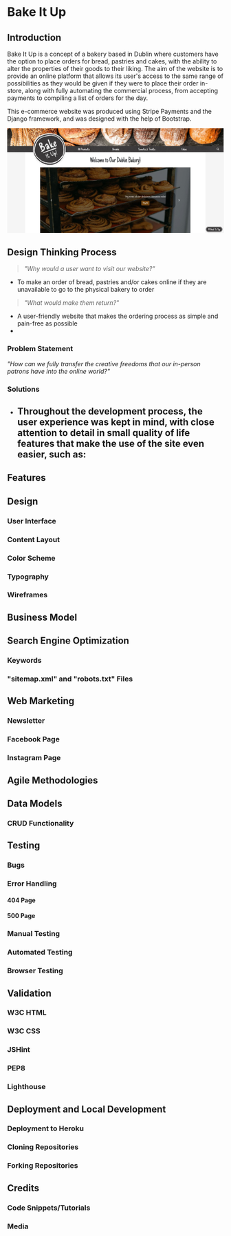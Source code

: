 # Bake It Up

## Introduction

Bake It Up is a concept of a bakery based in Dublin where customers have the option to place orders for bread, pastries and cakes, with the ability to alter the properties of their goods to their liking. The aim of the website is to provide an online platform that allows its user's access to the same range of possibilities as they would be given if they were to place their order in-store, along with fully automating the commercial process, from accepting payments to compiling a list of orders for the day.

This e-commerce website was produced using Stripe Payments and the Django framework, and was designed with the help of Bootstrap.

![The home page of the Bake It Up website, displayed on a desktop screen](media/images/readme/bake-it-up.JPG)

## Design Thinking Process

> *"Why would a user want to visit our website?"*

- To make an order of bread, pastries and/or cakes online if they are unavailable to go to the physical bakery to order

> *"What would make them return?"*

- A user-friendly website that makes the ordering process as simple and pain-free as possible
- 

### Problem Statement

*"How can we fully transfer the creative freedoms that our in-person patrons have into the online world?"*

### Solutions

- Throughout the development process, the user experience was kept in mind, with close attention to detail in small quality of life features that make the use of the site even easier, such as:
  - 

## Features

## Design

### User Interface

### Content Layout

### Color Scheme

### Typography

### Wireframes

## Business Model

## Search Engine Optimization

### Keywords

### "sitemap.xml" and "robots.txt" Files

## Web Marketing

### Newsletter

### Facebook Page

### Instagram Page

## Agile Methodologies

## Data Models

### CRUD Functionality

## Testing

### Bugs

### Error Handling

#### 404 Page

#### 500 Page

### Manual Testing

### Automated Testing

### Browser Testing

## Validation

### W3C HTML

### W3C CSS

### JSHint

### PEP8

### Lighthouse

## Deployment and Local Development

### Deployment to Heroku

### Cloning Repositories

### Forking Repositories

## Credits

### Code Snippets/Tutorials

### Media